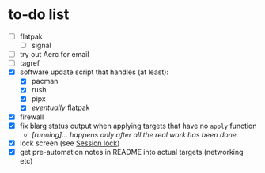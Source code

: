 # to-do list

* [ ] flatpak
  * [ ] signal
* [ ] try out Aerc for email
* [ ] tagref
* [x] software update script that handles (at least):
  * [x] pacman
  * [x] rush
  * [x] pipx
  * [x] _eventually_ flatpak
* [x] firewall
* [x] fix blarg status output when applying targets that have no `apply` function
  * _\[running]... happens only after all the real work has been done._
* [x] lock screen (see [Session lock](https://wiki.archlinux.org/title/Session_lock))
* [x] get pre-automation notes in README into actual targets (networking etc)
